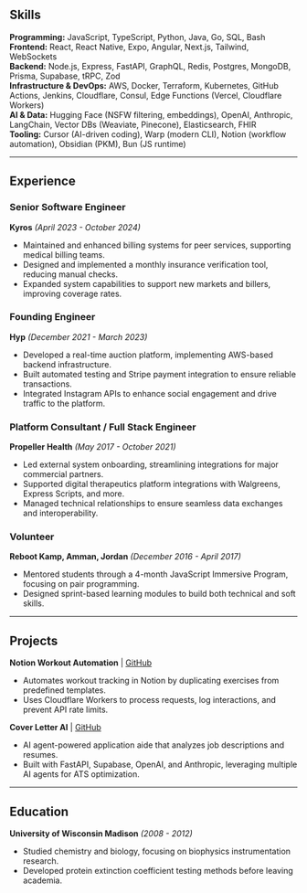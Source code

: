 ## Skills

**Programming:** JavaScript, TypeScript, Python, Java, Go, SQL, Bash  
**Frontend:** React, React Native, Expo, Angular, Next.js, Tailwind, WebSockets  
**Backend:** Node.js, Express, FastAPI, GraphQL, Redis, Postgres, MongoDB, Prisma, Supabase, tRPC, Zod  
**Infrastructure & DevOps:** AWS, Docker, Terraform, Kubernetes, GitHub Actions, Jenkins, Cloudflare, Consul, Edge Functions (Vercel, Cloudflare Workers)  
**AI & Data:** Hugging Face (NSFW filtering, embeddings), OpenAI, Anthropic, LangChain, Vector DBs (Weaviate, Pinecone), Elasticsearch, FHIR  
**Tooling:** Cursor (AI-driven coding), Warp (modern CLI), Notion (workflow automation), Obsidian (PKM), Bun (JS runtime)

---

## Experience

### Senior Software Engineer

**Kyros** _(April 2023 - October 2024)_

- Maintained and enhanced billing systems for peer services, supporting medical billing teams.
- Designed and implemented a monthly insurance verification tool, reducing manual checks.
- Expanded system capabilities to support new markets and billers, improving coverage rates.

### Founding Engineer

**Hyp** _(December 2021 - March 2023)_

- Developed a real-time auction platform, implementing AWS-based backend infrastructure.
- Built automated testing and Stripe payment integration to ensure reliable transactions.
- Integrated Instagram APIs to enhance social engagement and drive traffic to the platform.

### Platform Consultant / Full Stack Engineer

**Propeller Health** _(May 2017 - October 2021)_

- Led external system onboarding, streamlining integrations for major commercial partners.
- Supported digital therapeutics platform integrations with Walgreens, Express Scripts, and more.
- Managed technical relationships to ensure seamless data exchanges and interoperability.

### Volunteer

**Reboot Kamp, Amman, Jordan** _(December 2016 - April 2017)_

- Mentored students through a 4-month JavaScript Immersive Program, focusing on pair programming.
- Designed sprint-based learning modules to build both technical and soft skills.

---

## Projects

**Notion Workout Automation** | [GitHub](https://github.com/djwirz/notion-workout-automation)

- Automates workout tracking in Notion by duplicating exercises from predefined templates.
- Uses Cloudflare Workers to process requests, log interactions, and prevent API rate limits.

**Cover Letter AI** | [GitHub](https://github.com/djwirz/cover-letter-ai)

- AI agent-powered application aide that analyzes job descriptions and resumes.
- Built with FastAPI, Supabase, OpenAI, and Anthropic, leveraging multiple AI agents for ATS optimization.

---

## Education

**University of Wisconsin Madison** _(2008 - 2012)_

- Studied chemistry and biology, focusing on biophysics instrumentation research.
- Developed protein extinction coefficient testing methods before leaving academia.
